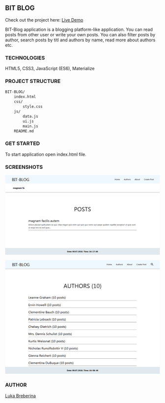 ## **BIT BLOG**

Check out the project here: [Live Demo](https://luani86.github.io/index.html)

BIT-Blog application is a blogging platform-like application. You can read posts from other user or write your own posts. You can also filter posts by author, search posts by titl and authors by name, read more about authors etc.


### **TECHNOLOGIES**

HTML5, CSS3, JavaScript (ES6), Materialize


### **PROJECT STRUCTURE**

```
BIT-BLOG/
    index.html
    css/
        style.css
    js/
        data.js
        ui.js
        main.js
    README.md
```

### **GET STARTED**

To start application open index.html file.


### **SCREENSHOTS**

![alt text](https://raw.githubusercontent.com/luani86/BIT-Blog/master/Screenshot-1.png)



![alt text](https://raw.githubusercontent.com/luani86/BIT-Blog/master/Screenshot-2.png)

### **AUTHOR**

[Luka Breberina](https://github.com/luani86)

